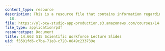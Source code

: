 ```yaml
---
content_type: resource
description: This is a resource file that contains information regarding lecture slide
  18.
file: https://ol-ocw-studio-app-production.s3.amazonaws.com/courses/14-662-labor-economics-ii-spring-2015/f5591fd6c7ba71e8c7200849c233739e_MIT14_662S15_lec_slides18.pdf
file_type: application/pdf
resourcetype: Document
title: 14.662 S15 Scientific Workforce Lecture Slides
uid: f5591fd6-c7ba-71e8-c720-0849c233739e
---
```

